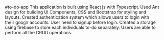 #to-do-app
This application is built using React js with Typescript.
Used Ant design for buliding UI Components, CSS and Bootstrap for styling and layouts.
Created authentication system which allows users to login with their googlr accounts. User need to signup before login.
Created a storage using firebase to store each individuals to-do separately.
Users are able to perform all the CRUD operations.
